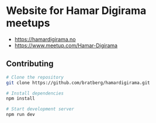 # Website for Hamar Digirama meetups
- https://hamardigirama.no
- https://www.meetup.com/Hamar-Digirama

## Contributing
```sh
# Clone the repository
git clone https://github.com/bratberg/hamardigirama.git

# Install dependencies
npm install

# Start development server
npm run dev
```